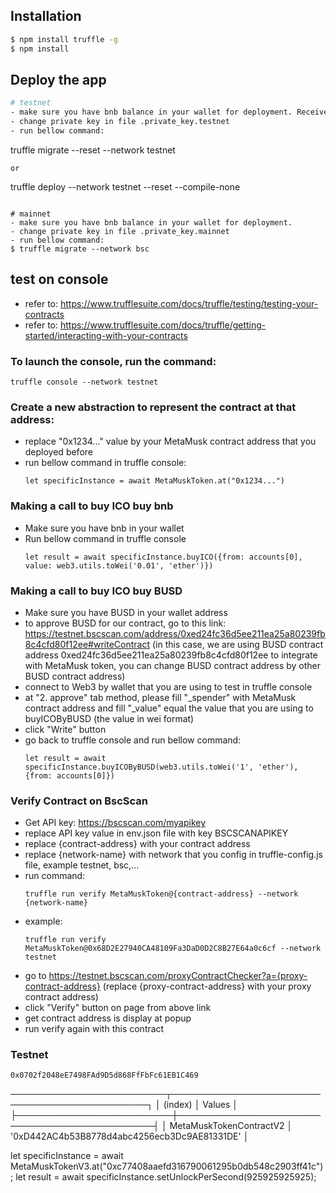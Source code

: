 ## Installation

```bash
$ npm install truffle -g
$ npm install
```

## Deploy the app

```bash
# testnet
- make sure you have bnb balance in your wallet for deployment. Receive test bnb value from page: https://testnet.binance.org/faucet-smart
- change private key in file .private_key.testnet
- run bellow command:
  ```
  truffle migrate --reset --network testnet
  ```
  or
  ```
  truffle deploy --network testnet --reset --compile-none
  ```
  
# mainnet
- make sure you have bnb balance in your wallet for deployment.
- change private key in file .private_key.mainnet
- run bellow command:
$ truffle migrate --network bsc
```

## test on console
- refer to: https://www.trufflesuite.com/docs/truffle/testing/testing-your-contracts
- refer to: https://www.trufflesuite.com/docs/truffle/getting-started/interacting-with-your-contracts
### To launch the console, run the command:
  ```
  truffle console --network testnet
  ```
### Create a new abstraction to represent the contract at that address:
- replace "0x1234..." value by your MetaMusk contract address that you deployed before
- run bellow command in truffle console: 
  ```
  let specificInstance = await MetaMuskToken.at("0x1234...")
  ```
### Making a call to buy ICO buy bnb
- Make sure you have bnb in your wallet 
- Run bellow command in truffle console
  ```
  let result = await specificInstance.buyICO({from: accounts[0], value: web3.utils.toWei('0.01', 'ether')})
  ```
### Making a call to buy ICO buy BUSD
- Make sure you have BUSD in your wallet address
- to approve BUSD for our contract, go to this link: https://testnet.bscscan.com/address/0xed24fc36d5ee211ea25a80239fb8c4cfd80f12ee#writeContract (in this case, we are using BUSD contract address 0xed24fc36d5ee211ea25a80239fb8c4cfd80f12ee to integrate with MetaMusk token, you can change BUSD contract address by other BUSD contract address)
- connect to Web3 by wallet that you are using to test in truffle console
- at "2. approve" tab method, please fill "_spender" with MetaMusk contract address and fill "_value" equal the value that you are using to buyICOByBUSD (the value in wei format)
- click "Write" button
- go back to truffle console and run bellow command:
  ```
  let result = await specificInstance.buyICOByBUSD(web3.utils.toWei('1', 'ether'), {from: accounts[0]})
  ```

### Verify Contract on BscScan
- Get API key: https://bscscan.com/myapikey
- replace API key value in env.json file with key BSCSCANAPIKEY
- replace {contract-address} with your contract address
- replace {network-name} with network that you config in truffle-config.js file, example testnet, bsc,...
- run command:
  ```
  truffle run verify MetaMuskToken@{contract-address} --network {network-name}
  ```
- example:
  ```
  truffle run verify MetaMuskToken@0x68D2E27940CA48109Fa3DaD0D2C8B27E64a0c6cf --network testnet
  ```
- go to https://testnet.bscscan.com/proxyContractChecker?a={proxy-contract-address} (replace {proxy-contract-address} with your proxy contract address)
- click "Verify" button on page from above link
- get contract address is display at popup
- run verify again with this contract

### Testnet

```
0x0702f2048eE7498FAd9D5d868FfFbFc61EB1C469
```
─────────────────────────┬──────────────────────────────────────────────┐
│         (index)         │                    Values                    │
├─────────────────────────┼──────────────────────────────────────────────┤
│ MetaMuskTokenContractV2 │ '0xD442AC4b53B8778d4abc4256ecb3Dc9AE81331DE' │

let specificInstance = await MetaMuskTokenV3.at("0xc77408aaefd316790061295b0db548c2903ff41c");
let result = await specificInstance.setUnlockPerSecond(925925925925);
